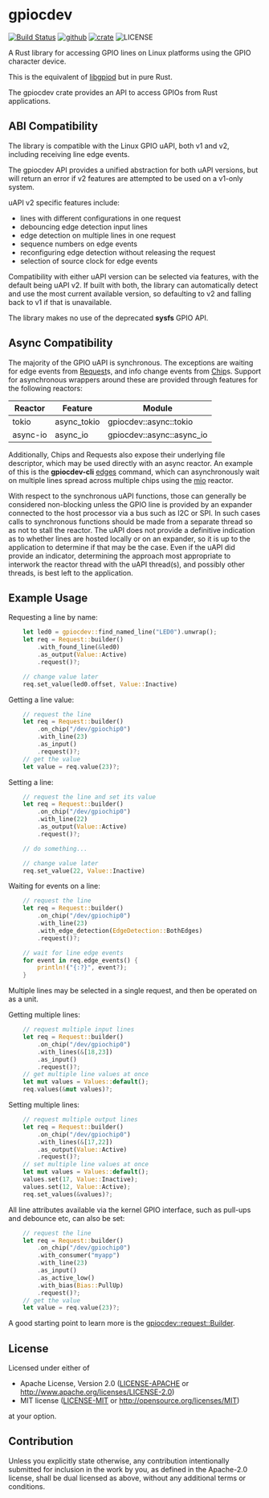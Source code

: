 <!--
SPDX-FileCopyrightText: 2022 Kent Gibson <warthog618@gmail.com>

SPDX-License-Identifier: CC0-1.0
-->
# gpiocdev

[![Build Status](https://img.shields.io/github/actions/workflow/status/warthog618/gpiocdev-rs/rust.yml?logo=github&branch=master)](https://github.com/warthog618/gpiocdev-rs/actions/workflows/rust.yml)
[![github](https://img.shields.io/badge/github-warthog618/gpiocdev--rs-8da0cb.svg?logo=github)](https://github.com/warthog618/gpiocdev-rs)
[![crate](https://img.shields.io/crates/v/gpiocdev.svg?color=fc8d62&logo=rust)](https://crates.io/crates/gpiocdev)
![LICENSE](https://img.shields.io/crates/l/gpiocdev.svg)

A Rust library for accessing GPIO lines on Linux platforms using the GPIO character device.

This is the equivalent of [libgpiod](https://git.kernel.org/pub/scm/libs/libgpiod/libgpiod.git/) but in pure Rust.

The gpiocdev crate provides an API to access GPIOs from Rust applications.

## ABI Compatibility

The library is compatible with the Linux GPIO uAPI, both v1 and v2, including receiving line edge events.

The gpiocdev API provides a unified abstraction for both uAPI versions, but will return an error if v2 features are attempted to be used on a v1-only system.

uAPI v2 specific features include:

- lines with different configurations in one request
- debouncing edge detection input lines
- edge detection on multiple lines in one request
- sequence numbers on edge events
- reconfiguring edge detection without releasing the request
- selection of source clock for edge events

Compatibility with either uAPI version can be selected via features, with the default being uAPI v2.  If built with both, the library can automatically detect and use the most current available version, so defaulting to v2 and falling back to v1 if that is unavailable.

The library makes no use of the deprecated **sysfs** GPIO API.

## Async Compatibility

The majority of the GPIO uAPI is synchronous.  The exceptions are waiting for edge events from [Request](https://docs.rs/gpiocdev/latest/gpiocdev/request/struct.Request.html)s, and info change events from [Chip](https://docs.rs/gpiocdev/latest/gpiocdev/chip/struct.Chip.html)s.
Support for asynchronous wrappers around these are provided through features for the following reactors:

|Reactor|Feature|Module|
|---|---|---|
|tokio|async_tokio|gpiocdev::async::tokio|
|async-io|async_io|gpiocdev::async::async_io|

Additionally, Chips and Requests also expose their underlying file descriptor, which may be used directly with an async reactor.  An example of this is the **gpiocdev-cli** [edges](https://github.com/warthog618/gpiocdev-rs/blob/master/cli/src/edges.rs) command, which can asynchronously wait on multiple lines spread across multiple chips using the [mio](https://crates.io/crates/mio) reactor.

With respect to the synchronous uAPI functions, those can generally be considered non-blocking unless the GPIO line is provided by an expander connected to the host processor via a bus such as I2C or SPI.  In such cases calls to synchronous functions should be made from a separate thread so as not to stall the reactor.  The uAPI does not provide a definitive indication as to whether lines are hosted locally or on an expander, so it is up to the application to determine if that may be the case.  Even if the uAPI did provide an indicator, determining the approach most appropriate to interwork the reactor thread with the uAPI thread(s), and possibly other threads, is best left to the application.

## Example Usage

Requesting a line by name:

```rust
    let led0 = gpiocdev::find_named_line("LED0").unwrap();
    let req = Request::builder()
        .with_found_line(&led0)
        .as_output(Value::Active)
        .request()?;

    // change value later
    req.set_value(led0.offset, Value::Inactive)
```

Getting a line value:

```rust
    // request the line
    let req = Request::builder()
        .on_chip("/dev/gpiochip0")
        .with_line(23)
        .as_input()
        .request()?;
    // get the value
    let value = req.value(23)?;
```

Setting a line:

```rust
    // request the line and set its value
    let req = Request::builder()
        .on_chip("/dev/gpiochip0")
        .with_line(22)
        .as_output(Value::Active)
        .request()?;

    // do something...

    // change value later
    req.set_value(22, Value::Inactive)
```

Waiting for events on a line:

```rust
    // request the line
    let req = Request::builder()
        .on_chip("/dev/gpiochip0")
        .with_line(23)
        .with_edge_detection(EdgeDetection::BothEdges)
        .request()?;

    // wait for line edge events
    for event in req.edge_events() {
        println!("{:?}", event?);
    }
```

Multiple lines may be selected in a single request, and then be operated on as a unit.

Getting multiple lines:

```rust
    // request multiple input lines
    let req = Request::builder()
        .on_chip("/dev/gpiochip0")
        .with_lines(&[18,23])
        .as_input()
        .request()?;
    // get multiple line values at once
    let mut values = Values::default();
    req.values(&mut values)?;
```

Setting multiple lines:

```rust
    // request multiple output lines
    let req = Request::builder()
        .on_chip("/dev/gpiochip0")
        .with_lines(&[17,22])
        .as_output(Value::Active)
        .request()?;
    // set multiple line values at once
    let mut values = Values::default();
    values.set(17, Value::Inactive);
    values.set(12, Value::Active);
    req.set_values(&values)?;
```

All line attributes available via the kernel GPIO interface, such as pull-ups and debounce etc, can also be set:

```rust
    // request the line
    let req = Request::builder()
        .on_chip("/dev/gpiochip0")
        .with_consumer("myapp")
        .with_line(23)
        .as_input()
        .as_active_low()
        .with_bias(Bias::PullUp)
        .request()?;
    // get the value
    let value = req.value(23)?;
```

A good starting point to learn more is the [gpiocdev::request::Builder](https://docs.rs/gpiocdev/latest/gpiocdev/request/struct.Builder.html).

## License

Licensed under either of

- Apache License, Version 2.0 ([LICENSE-APACHE](https://github.com/warthog618/gpiocdev-rs/blob/master/LICENSES/Apache-2.0.txt) or
  <http://www.apache.org/licenses/LICENSE-2.0>)
- MIT license ([LICENSE-MIT](https://github.com/warthog618/gpiocdev-rs/blob/master/LICENSES/MIT.txt) or <http://opensource.org/licenses/MIT>)

at your option.

## Contribution

Unless you explicitly state otherwise, any contribution intentionally submitted
for inclusion in the work by you, as defined in the Apache-2.0 license, shall be
dual licensed as above, without any additional terms or conditions.

